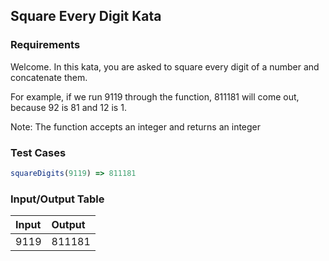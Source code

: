 ## Square Every Digit Kata

### Requirements 

Welcome. In this kata, you are asked to square every digit of a number and concatenate them.

For example, if we run 9119 through the function, 811181 will come out, because 92 is 81 and 12 is 1.

Note: The function accepts an integer and returns an integer

### Test Cases

```JavaScript
squareDigits(9119) => 811181
```

### Input/Output Table

| Input             | Output             |
| :---------------- | :----------------- |
| 9119              | 811181             |


